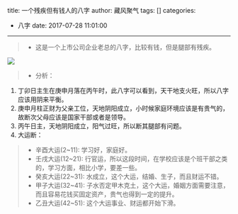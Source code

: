 title: 一个残疾但有钱人的八字
author: 藏风聚气
tags: []
categories:
  - 八字
date: 2017-07-28 11:01:00
---

>- 这是一个上市公司企业老总的八字，比较有钱，但是腿部有残疾。

![](http://fs-image.pull.net.cn/17-7-28/29606646.jpg!800)

>- 分析：

1. 丁卯日主生在庚申月落在丙午时，此八字可以看到，天干地支火旺，所以八字应该用阴来平衡。
2. 庚申月柱正财为父亲工位，天地阴阳成立，小时候家庭环境应该是有贵气的，故断次父母应该是国家干部或者是领导。
3. 丙午日主，天地阴阳成立，阳气过旺，所以断其腿部有问题。
4. 大运断：
>- 辛酉大运(2~11): 学习好，家庭好。
>- 壬戌大运(12~21): 行官运，所以这段时间，在学校应该是个班干部之类的，学习方面，相比小学，要差一些。
>- 癸亥大运(22~31): 水成立，这个大运，结婚、生子，而且财运不错。
>- 甲子大运(32~41): 子水否定甲木克土，这个大运，婚姻方面需要注意，而且容易花钱买固定资产，贵气也得到一定的提升。
>- 乙丑大运(42~51): 这个大运事业、财运都开始下滑。